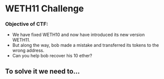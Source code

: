 # WETH11 Challenge

### Objective of CTF:
- We have fixed WETH10 and now have introduced its new version WETH11.
- But along the way, bob made a mistake and transferred its tokens to the wrong address.
- Can you help bob recover his 10 ether?

## To solve it we need to...
